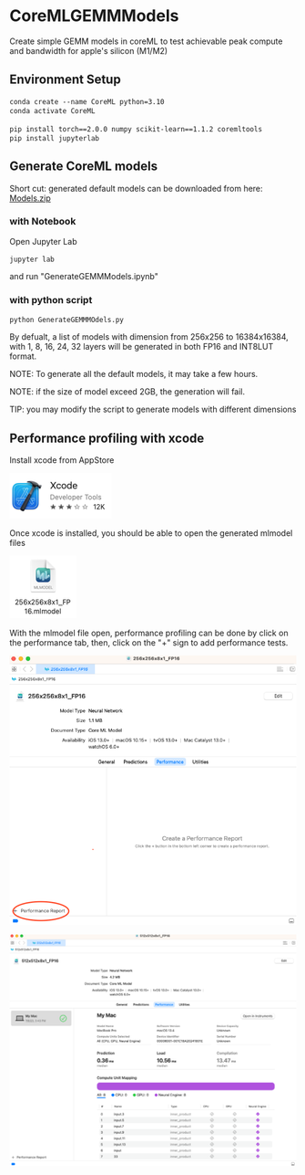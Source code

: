 # CoreMLGEMMModels
Create simple GEMM models in coreML to test achievable peak compute and bandwidth for apple's silicon (M1/M2)

## Environment Setup

```
conda create --name CoreML python=3.10
conda activate CoreML

pip install torch==2.0.0 numpy scikit-learn==1.1.2 coremltools
pip install jupyterlab
```
## Generate CoreML models
Short cut: generated default models can be downloaded from here: [Models.zip](https://1drv.ms/u/s!AmZvROUhZtUdgZFhd7l3VNuAyfMNCA?e=QeoIZ7)


### with Notebook
Open Jupyter Lab
```
jupyter lab
```
and run "GenerateGEMMModels.ipynb"

### with python script
```
python GenerateGEMMMOdels.py
```

By defualt, a list of models with dimension from 256x256 to 16384x16384, with 1, 8, 16, 24, 32 layers will be generated in both FP16 and INT8LUT format.

NOTE: To generate all the default models, it may take a few hours.

NOTE: if the size of model exceed 2GB, the generation will fail.

TIP: you may modify the script to generate models with different dimensions

## Performance profiling with xcode
Install xcode from AppStore

![xcode icon](screenshots/xcode_icon.png)

Once xcode is installed, you should be able to open the generated mlmodel files

![example mlmodel file](screenshots/mlmodel_icon.png)

With the mlmodel file open, performance profiling can be done by click on the performance tab, then, click on the "+" sign to add performance tests.

![create performance report](screenshots/create_performance_report.png)

![example performance report](screenshots/performance_report_example.png)
